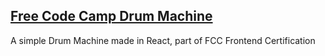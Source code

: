 ## [Free Code Camp Drum Machine](https://iamduarte.github.io/drum-machine/)

A simple Drum Machine made in React, part of FCC Frontend Certification
